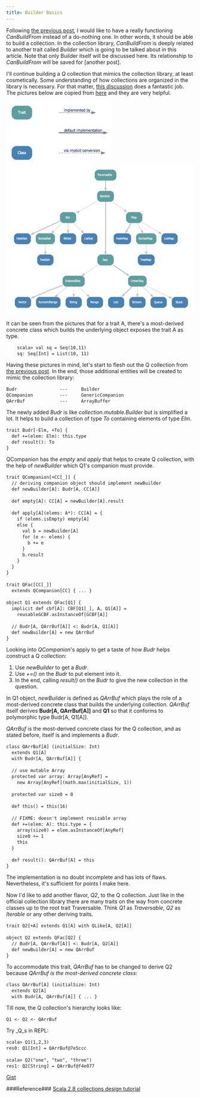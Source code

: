 ```yaml
---
title: Builder Basics
---
```


Following [the previous post](./2013-05-11-venture-out-on-canbuildfrom.html),
I would like to have a really functioning _CanBuildFrom_ instead of a do-nothing 
one. In other words, it should be able to build a collection. In the
collection library, _CanBuildFrom_ is deeply related to another trait called 
_Builder_ which is going to be talked about in this article. Note that only 
Builder itself will be discussed here. Its relationship to _CanBuildFrom_ will be
saved for [another post].

I'll continue building a _Q_ collection that mimics the collection library, 
at least cosmetically. Some understanding
of how collections are organized in the library is necessary. For that matter, 
[this discussion](http://stackoverflow.com/questions/1722137/scala-2-8-collections-design-tutorial?lq=1)
does a fantastic job. The pictures below are copied from
[here](https://github.com/sirthias/scala-collections-charts/downloads) and they are very helpful.
 
![legend](../images/collection_legend.png)
![collection.immutable](../images/collection_immutable.png)


It can be seen from the pictures that for a trait A, there's a most-derived 
concrete class which builds the underlying object exposes the trait A as type.

        scala> val sq = Seq(10,11)
        sq: Seq[Int] = List(10, 11)

Having these pictures in mind, let's start to flesh out the Q collection from 
[the previous post](./2013-05-11-venture-out-on-canbuildfrom.html).
In the end, those additional entities will be created to mimic the collection library:

    Budr                ---     Builder
    QCompanion          ---     GenericCompanion
    QArrBuf             ---     ArrayBuffer


The newly added _Budr_ is like _collection.mutable.Builder_ but is simplified 
a lot. It helps to build a collection of type _To_ containing elements of type
_Elm_. 

    trait Budr[-Elm, +To] {
      def +=(elem: Elm): this.type
      def result(): To
    }


QCompanion has the _empty_ and _apply_ that helps to create Q collection, with
the help of _newBuilder_ which Q1's companion must provide.

    trait QCompanion[+CC[_]] {
      // deriving companion object should implement newBuilder
      def newBuilder[A]: Budr[A, CC[A]]

      def empty[A]: CC[A] = newBuilder[A].result

      def apply[A](elems: A*): CC[A] = {
        if (elems.isEmpty) empty[A]
        else {
          val b = newBuilder[A]
          for (e <- elems) {
            b += e
          }
          b.result
        }
      }
    }

    trait QFac[CC[_]]
      extends QCompanion[CC] { ... }

    object Q1 extends QFac[Q1] {
      implicit def cbf[A]: CBF[Q1[_], A, Q1[A]] =
        reusableGCBF.asInstanceOf[GCBF[A]]

      // Budr[A, QArrBuf[A]] <: Budr[A, Q1[A]]
      def newBuilder[A] = new QArrBuf
    }

Looking into _QCompanion_'s apply to get a taste of how _Budr_ helps construct
a Q collection:

1. Use _newBuilder_ to get a _Budr_. 
2. Use _+=()_ on the _Budr_ to put element into it.
3. In the end, calling _result()_ on the _Budr_ to give the new collection in
   the question. 

In Q1 object, _newBuilder_ is defined as _QArrBuf_ which plays the role of a 
most-derived concrete class that builds the underlying collection. _QArrBuf_ 
itself derives __Budr[A, QArrBuf[A]]__ and __Q1__ so that it conforms to
polymorphic type Budr[A, Q1[A]]. 


_QArrBuf_ is the most-derived concrete class for the Q collection, and as 
stated before, itself is and implements a _Budr_.

    class QArrBuf[A] (initialSize: Int)
      extends Q1[A]
      with Budr[A, QArrBuf[A]] {

      // use mutable Array
      protected var array: Array[AnyRef] =
        new Array[AnyRef](math.max(initialSize, 1))

      protected var size0 = 0

      def this() = this(16)

      // FIXME: doesn't implement resizable array
      def +=(elem: A): this.type = {
        array(size0) = elem.asInstanceOf[AnyRef]
        size0 += 1
        this
      }

      def result(): QArrBuf[A] = this
    }

The implementation is no doubt incomplete and has lots of flaws. Nevertheless,
it's sufficient for points I make here.


Now I'd like to add another flavor, _Q2_, to the Q collection. Just like in 
the official collection library there are many traits on the way from concrete 
classes up to the root trait Traversable. Think
_Q1_ as _Traversable_, _Q2_ as _Iterable_ or any other deriving traits.

    trait Q2[+A] extends Q1[A] with QLike[A, Q2[A]]

    object Q2 extends QFac[Q2] {
      // Budr[A, QArrBuf[A]] <: Budr[A, Q2[A]]
      def newBuilder[A] = new QArrBuf
    }

To accommodate this trait, _QArrBuf_ has to be changed to derive Q2 because 
_QArrBuf_ _is the most-derived concrete class_:

    class QArrBuf[A] (initialSize: Int)
      extends Q2[A]
      with Budr[A, QArrBuf[A]] { ... }

Till now, the Q collection's hierarchy looks like:

    Q1 <- Q2 <- QArrBuf


Try _Q_s in REPL:

    scala> Q1(1,2,3)
    res0: Q1[Int] = QArrBuf@7e5ccc

    scala> Q2("one", "two", "three")
    res1: Q2[String] = QArrBuf@f4e077

[Gist](https://gist.github.com/cfchou/5713282)


###Reference###
[Scala 2.8 collections design tutorial](http://stackoverflow.com/questions/1722137/scala-2-8-collections-design-tutorial?lq=1)


